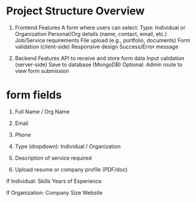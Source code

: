# Project Structure Overview
1. Frontend Features
      A form where users can select:
      Type: Individual or Organization
      Personal/Org details (name, contact, email, etc.)
      Job/Service requirements
      File upload (e.g., portfolio, documents)
      Form validation (client-side)
      Responsive design
      Success/Error message

2. Backend Features
      API to receive and store form data
      Input validation (server-side)
      Save to database (MongoDB)
      Optional: Admin route to view form submission



# form fields

1. Full Name / Org Name

2. Email

3. Phone

4. Type (dropdown): Individual / Organization

5. Description of service required

6. Upload resume or company profile (PDF/doc)

  If Individual:
        Skills
        Years of Experience

  If Organization:
        Company Size
        Website